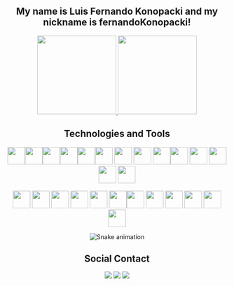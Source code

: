 <h2 align="center"> My name is <b>Luis Fernando Konopacki</b> and my nickname is fernandoKonopacki!</h2>

<div align="center">
<a href="https://github.com/fernandokonopacki">
<img loading="lazy" height="180em" src="https://github-readme-stats.vercel.app/api/top-langs/?username=fernandokonopacki&layout=compact&langs_count=7&theme=dracula"/>
<img loading="lazy" height="180em" src="https://github-readme-stats.vercel.app/api?username=fernandokonopacki&show_icons=true&theme=dracula&include_all_commits=true&count_private=true"/>
</a>
</div>

<h2 align="center">Technologies and Tools</h2>

<p align="center">
<img loading="lazy" src="https://cdn.jsdelivr.net/gh/devicons/devicon/icons/java/java-original.svg" width="40" height="40"/><img src="https://cdn.jsdelivr.net/gh/devicons/devicon/icons/nodejs/nodejs-original.svg"  width="40" height="40"/><img src="https://cdn.jsdelivr.net/gh/devicons/devicon/icons/react/react-original-wordmark.svg" width="40" height="40"/><img loading="lazy" src="https://cdn.jsdelivr.net/gh/devicons/devicon/icons/html5/html5-original-wordmark.svg" width="40" height="40" /><img loading="lazy" img src="https://cdn.jsdelivr.net/gh/devicons/devicon/icons/css3/css3-original-wordmark.svg" width="40" height="40"/><img src="https://cdn.jsdelivr.net/gh/devicons/devicon/icons/bootstrap/bootstrap-original-wordmark.svg" width="40" height="40"/> <img src="https://cdn.jsdelivr.net/gh/devicons/devicon/icons/jquery/jquery-original-wordmark.svg" width="40" height="40"/>
<img src="https://cdn.jsdelivr.net/gh/devicons/devicon/icons/spring/spring-original-wordmark.svg" width="40" height="40"/>
<img src="https://cdn.jsdelivr.net/gh/devicons/devicon/icons/typescript/typescript-original.svg" width="40" height="40"/><img src="https://cdn.jsdelivr.net/gh/devicons/devicon/icons/flutter/flutter-original.svg" width="40" height="40"/>
<img src="https://cdn.jsdelivr.net/gh/devicons/devicon/icons/tomcat/tomcat-original-wordmark.svg" width="40" height="40"/>
<img src="https://cdn.jsdelivr.net/gh/devicons/devicon/icons/postgresql/postgresql-original-wordmark.svg" width="40" height="40"/><img src="https://cdn.jsdelivr.net/gh/devicons/devicon/icons/mongodb/mongodb-original-wordmark.svg" width="40" height="40"/>
<img src="https://cdn.jsdelivr.net/gh/devicons/devicon/icons/mysql/mysql-original-wordmark.svg" width="40" height="40"/></p>
          
<p align="center">
<img src="https://cdn.jsdelivr.net/gh/devicons/devicon/icons/bamboo/bamboo-original-wordmark.svg" width="40" height="40"/>
<img src="https://cdn.jsdelivr.net/gh/devicons/devicon/icons/jira/jira-original-wordmark.svg" width="40" height="40"/>    
<img src="https://cdn.jsdelivr.net/gh/devicons/devicon/icons/bitbucket/bitbucket-original-wordmark.svg" width="40" height="40"/>
<img src="https://cdn.jsdelivr.net/gh/devicons/devicon/icons/confluence/confluence-original-wordmark.svg" width="40" height="40"/>
<img src="https://cdn.jsdelivr.net/gh/devicons/devicon/icons/docker/docker-original-wordmark.svg"  width="40" height="40"/>
<img src="https://cdn.jsdelivr.net/gh/devicons/devicon/icons/firebase/firebase-plain-wordmark.svg" width="40" height="40"/><img src="https://cdn.jsdelivr.net/gh/devicons/devicon/icons/apachekafka/apachekafka-original-wordmark.svg" width="40" height="40"/>
<img src="https://cdn.jsdelivr.net/gh/devicons/devicon/icons/jest/jest-plain.svg" width="40" height="40"/>
<img src="https://cdn.jsdelivr.net/gh/devicons/devicon/icons/jenkins/jenkins-original.svg" width="40" height="40"/> 
<img src="https://cdn.jsdelivr.net/gh/devicons/devicon/icons/git/git-original.svg" width="40" height="40"/>
<img src="https://cdn.jsdelivr.net/gh/devicons/devicon/icons/github/github-original-wordmark.svg" width="40" height="40"/>
<img src="https://cdn.jsdelivr.net/gh/devicons/devicon/icons/gitlab/gitlab-original.svg" width="40" height="40"/>
</p>

<div align="center">

![Snake animation](https://github.com/fernandokonopacki/fernandokonopacki/blob/output/github-contribution-grid-snake.svg)

</div>
          
<div align="center">
<h2>Social Contact</h2>

<a href="https://instagram.com/luisfernandokonopacki" target="_blank"><img loading="lazy" src="https://img.shields.io/badge/-Instagram-%23E4405F?style=for-the-badge&logo=instagram&logoColor=white" target="_blank"></a>
<a href = "mailto:luisfernandokonopacki@gmail.com"><img loading="lazy" src="https://img.shields.io/badge/Gmail-D14836?style=for-the-badge&logo=gmail&logoColor=white" target="_blank"></a>
<a href="https://www.linkedin.com/in/luis-fernando-konopacki-3306b8b6/" target="_blank"><img loading="lazy" src="https://img.shields.io/badge/-LinkedIn-%230077B5?style=for-the-badge&logo=linkedin&logoColor=white" target="_blank"></a>   
</div>



    
